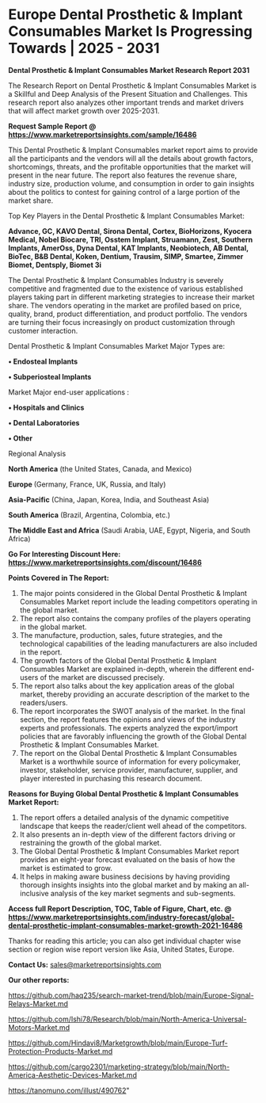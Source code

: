 # Europe Dental Prosthetic & Implant Consumables Market Is Progressing Towards | 2025 - 2031

<strong>Dental Prosthetic & Implant Consumables Market Research Report 2031</strong>

The Research Report on Dental Prosthetic & Implant Consumables Market is a Skillful and Deep Analysis of the Present Situation and Challenges. This research report also analyzes other important trends and market drivers that will affect market growth over 2025-2031.

<strong>Request Sample Report @ <a href=https://www.marketreportsinsights.com/sample/16486>https://www.marketreportsinsights.com/sample/16486</a></strong>

This Dental Prosthetic & Implant Consumables market report aims to provide all the participants and the vendors will all the details about growth factors, shortcomings, threats, and the profitable opportunities that the market will present in the near future. The report also features the revenue share, industry size, production volume, and consumption in order to gain insights about the politics to contest for gaining control of a large portion of the market share.

Top Key Players in the Dental Prosthetic & Implant Consumables Market:

<strong>Advance, GC, KAVO Dental, Sirona Dental, Cortex, BioHorizons, Kyocera Medical, Nobel Biocare, TRI, Osstem Implant, Struamann, Zest, Southern Implants, AmerOss, Dyna Dental, KAT Implants, Neobiotech, AB Dental, BioTec, B&B Dental, Koken, Dentium, Trausim, SIMP, Smartee, Zimmer Biomet, Dentsply, Biomet 3i</strong>

The Dental Prosthetic & Implant Consumables Industry is severely competitive and fragmented due to the existence of various established players taking part in different marketing strategies to increase their market share. The vendors operating in the market are profiled based on price, quality, brand, product differentiation, and product portfolio. The vendors are turning their focus increasingly on product customization through customer interaction.

Dental Prosthetic & Implant Consumables Market Major Types are:

<strong>• Endosteal Implants

• Subperiosteal Implants</strong>

Market Major end-user applications :

<strong>• Hospitals and Clinics

• Dental Laboratories

• Other</strong>

Regional Analysis

</u><strong><b>North America</b></strong> (the United States, Canada, and Mexico)

<strong><b>Europe </b></strong>(Germany, France, UK, Russia, and Italy)

<strong><b>Asia-Pacific</b></strong> (China, Japan, Korea, India, and Southeast Asia)

<strong><b>South America</b></strong> (Brazil, Argentina, Colombia, etc.)

<strong><b>The Middle East and Africa</b></strong> (Saudi Arabia, UAE, Egypt, Nigeria, and South Africa)

<strong>Go For Interesting Discount Here: <a href=https://www.marketreportsinsights.com/discount/16486>https://www.marketreportsinsights.com/discount/16486</a></strong>

<strong>Points Covered in The Report:</strong>
<ol>
  <li>The major points considered in the Global Dental Prosthetic & Implant Consumables Market report include the leading competitors operating in the global market.</li>
  <li>The report also contains the company profiles of the players operating in the global market.</li>
  <li>The manufacture, production, sales, future strategies, and the technological capabilities of the leading manufacturers are also included in the report.</li>
  <li>The growth factors of the Global Dental Prosthetic & Implant Consumables Market are explained in-depth, wherein the different end-users of the market are discussed precisely.</li>
  <li>The report also talks about the key application areas of the global market, thereby providing an accurate description of the market to the readers/users.</li>
  <li>The report incorporates the SWOT analysis of the market. In the final section, the report features the opinions and views of the industry experts and professionals. The experts analyzed the export/import policies that are favorably influencing the growth of the Global Dental Prosthetic & Implant Consumables Market.</li>
  <li>The report on the Global Dental Prosthetic & Implant Consumables Market is a worthwhile source of information for every policymaker, investor, stakeholder, service provider, manufacturer, supplier, and player interested in purchasing this research document.</li>
</ol>
<strong>Reasons for Buying Global Dental Prosthetic & Implant Consumables Market Report:</strong>

<ol>
  <li>The report offers a detailed analysis of the dynamic competitive landscape that keeps the reader/client well ahead of the competitors.</li>
  <li>It also presents an in-depth view of the different factors driving or restraining the growth of the global market.</li>
  <li>The Global Dental Prosthetic & Implant Consumables Market report provides an eight-year forecast evaluated on the basis of how the market is estimated to grow.</li>
  <li>It helps in making aware business decisions by having providing thorough insights insights into the global market and by making an all-inclusive analysis of the key market segments and sub-segments.</li>
</ol>
<strong>Access full Report Description, TOC, Table of Figure, Chart, etc. @ <a href=https://www.marketreportsinsights.com/industry-forecast/global-dental-prosthetic-implant-consumables-market-growth-2021-16486>https://www.marketreportsinsights.com/industry-forecast/global-dental-prosthetic-implant-consumables-market-growth-2021-16486</a></strong>


Thanks for reading this article; you can also get individual chapter wise section or region wise report version like Asia, United States, Europe.

<strong>Contact Us:</strong>
sales@marketreportsinsights.com

<strong>Our other reports:</strong>

<a href=https://github.com/haq235/search-market-trend/blob/main/Europe-Signal-Relays-Market.md>https://github.com/haq235/search-market-trend/blob/main/Europe-Signal-Relays-Market.md</a>

<a href=https://github.com/Ishi78/Research/blob/main/North-America-Universal-Motors-Market.md>https://github.com/Ishi78/Research/blob/main/North-America-Universal-Motors-Market.md</a>

<a href=https://github.com/Hindavi8/Marketgrowth/blob/main/Europe-Turf-Protection-Products-Market.md>https://github.com/Hindavi8/Marketgrowth/blob/main/Europe-Turf-Protection-Products-Market.md</a>

<a href=https://github.com/cargo2301/marketing-strategy/blob/main/North-America-Aesthetic-Devices-Market.md>https://github.com/cargo2301/marketing-strategy/blob/main/North-America-Aesthetic-Devices-Market.md</a>

<a href=https://tanomuno.com/illust/490762>https://tanomuno.com/illust/490762</a>"
